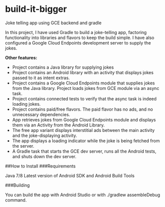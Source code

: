 # build-it-bigger
Joke telling app using GCE backend and gradle

In this project, I have used Gradle to build a joke-telling app, factoring functionality into libraries and flavors to keep the build simple.
I have also configured a Google Cloud Endpoints development server to supply the jokes.

<b>Other features: </b>
<ul>
  <li>Project contains a Java library for supplying jokes</li>
  <li>Project contains an Android library with an activity that displays jokes passed to it as intent extras.</li>
  <li>Project contains a Google Cloud Endpoints module that supplies jokes from the Java library. Project loads jokes from GCE module via an async task.</li>
  <li>Project contains connected tests to verify that the async task is indeed loading jokes.</li>
  <li>Project contains paid/free flavors. The paid flavor has no ads, and no unnecessary dependencies.</li>
  <li>App retrieves jokes from Google Cloud Endpoints module and displays them via an Activity from the Android Library.</li>
  <li>The free app variant displays interstitial ads between the main activity and the joke-displaying activity.</li>
  <li>The app displays a loading indicator while the joke is being fetched from the server.</li>
  <li>A Gradle task that starts the GCE dev server, runs all the Android tests, and shuts down the dev server.</li>
</ul>
##How to Install
###Requirements

Java 7/8
Latest version of Android SDK and Android Build Tools

###Building

You can build the app with Android Studio or with ./gradlew assembleDebug command.
